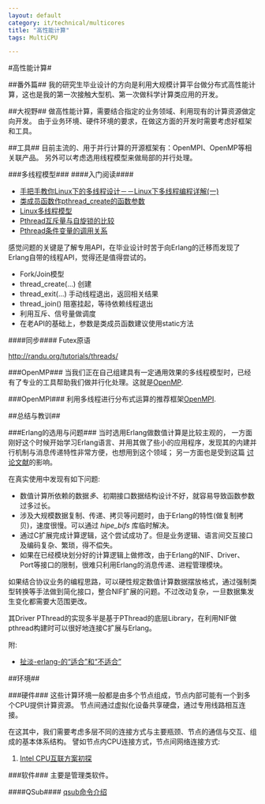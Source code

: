 ```yaml
---
layout: default
category: it/technical/multicores
title: "高性能计算"
tags: MultiCPU

---
```




#高性能计算#

##番外篇##
我的研究生毕业设计的方向是利用大规模计算平台做分布式高性能计算，这也是我的第一次接触大型机、第一次做科学计算类应用的开发。

##大视野##
做高性能计算，需要结合指定的业务领域、利用现有的计算资源做定向开发。
由于业务环境、硬件环境的要求，在做这方面的开发时需要考虑好框架和工具。

##工具##
目前主流的、用于并行计算的开源框架有：OpenMPI、OpenMP等相关联产品。
另外可以考虑选用线程模型来做局部的并行处理。

###多线程模型###
####入门阅读####
  * [手把手教你Linux下的多线程设计－－Linux下多线程编程详解(一) ](http://blog.csdn.net/frozen_fish/article/details/1679491)
  * [类成员函数作pthread_create的函数参数](http://hi.baidu.com/ivy_jing/blog/item/abe56f123ecab414213f2e1c.html)
  * [Linux多线程模型](http://hi.baidu.com/jiaju111/blog/item/f896ba2a1049e43f5343c180.html)
  * [Pthread互斥量与自旋锁的比较](http://www.searchtb.com/2011/01/pthreads-mutex-vs-pthread-spinlock.html)
  * [Pthread条件变量的调用关系](http://www.cnblogs.com/motadou/archive/2010/02/13/1668075.html)

感觉问题的关键是了解专用API，在毕业设计时苦于向Erlang的迁移而发现了Erlang自带的线程API，觉得还是值得尝试的。
  * Fork/Join模型
  * thread_create(...) 创建
  * thread_exit(...) 手动线程退出，返回相关结果
  * thread_join() 阻塞挂起，等待依赖线程退出
  * 利用互斥、信号量做调度
  * 在老API的基础上，参数是类成员函数建议使用static方法

####同步####
Futex原语

http://randu.org/tutorials/threads/

###OpenMP###
当我们正在自己组建具有一定通用效果的多线程模型时，已经有了专业的工具帮助我们做并行化处理。这就是[OpenMP](/it/technical/multicores/2011/07/21/OpenMP).

###OpenMPI###
利用多线程进行分布式运算的推荐框架[OpenMPI](/it/technical/multicores/2011/02/26/OpenMPI).

##总结与教训##

###Erlang的选用与问题###
当时选用Erlang做数值计算是比较主观的，
一方面刚好这个时候开始学习Erlang语言、并用其做了些小的应用程序，发现其的内建并行机制与消息传递特性非常方便，也想用到这个领域；
另一方面也是受到这篇 [讨论文献](http://www.google.com/url?sa=t&source=web&cd=1&ved=0CBcQFjAA&url=http%3A%2F%2Fwww.erlang.org%2Fworkshop%2F2008%2FSess23.pdf&rct=j&q=High-performance%20technical%20computing%20with%20erlang&ei=0j8bTpybIYPQhAecwIDNBQ&usg=AFQjCNFT9Fh4Lp0QHtWcdCnyHnS3PNpOXw&sig2=vLBrA-MRZxo_PIUrUNHGfg&cad=rja)的影响。

在真实使用中发现有如下问题:
  * 数值计算所依赖的数据*多*、初期接口数据结构设计不好，就容易导致函数参数过多过长。
  * 涉及大规模数据复制、传递、拷贝等问题时，由于Erlang的特性(做复制拷贝)，速度很慢。可以通过 *hipe_bifs* 库临时解决。
  * 通过C扩展完成计算逻辑，这个尝试成功了。但是业务逻辑、语言间交互接口及编码复杂、繁琐，得不偿失。
  * 如果在已经模块划分好的计算逻辑上做修改，由于Erlang的NIF、Driver、Port等接口的限制，很难只利用Erlang的消息传递、进程管理模块。

如果结合协议业务的编程思路，可以硬性规定数值计算数据摆放格式，通过强制类型转换等手法做到简化接口，整合NIF扩展的问题。不过改动复杂，一旦数据集发生变化都需要大范围更改。

其Driver PThread的实现多半是基于PThread的底层Library，在利用NIF做pthread构建时可以很好地连接C扩展与Erlang。

附:
  * [扯淡-erlang-的“适合”和“不适合”](http://www.mikespook.com/2010/02/扯淡-erlang-的“适合”和“不适合”/)

##环境##

###硬件###
这些计算环境一般都是由多个节点组成，节点内部可能有一个到多个CPU提供计算资源。
节点间通过虚拟化设备共享硬盘，通过专用线路相互连接。

在这其中，我们需要考虑多层不同的连接方式与主要瓶颈、节点的通信与交互、组成的基本体系结构。
譬如节点内CPU连接方式，节点间网络连接方式:
  1. [Intel CPU互联方案初探](http://www.360doc.com/content/10/1213/19/158286_77795484.shtml)

###软件###
主要是管理类软件。

####QSub####
[qsub命令介绍](http://www.clusterresources.com/torquedocs/commands/qsub.shtml)
